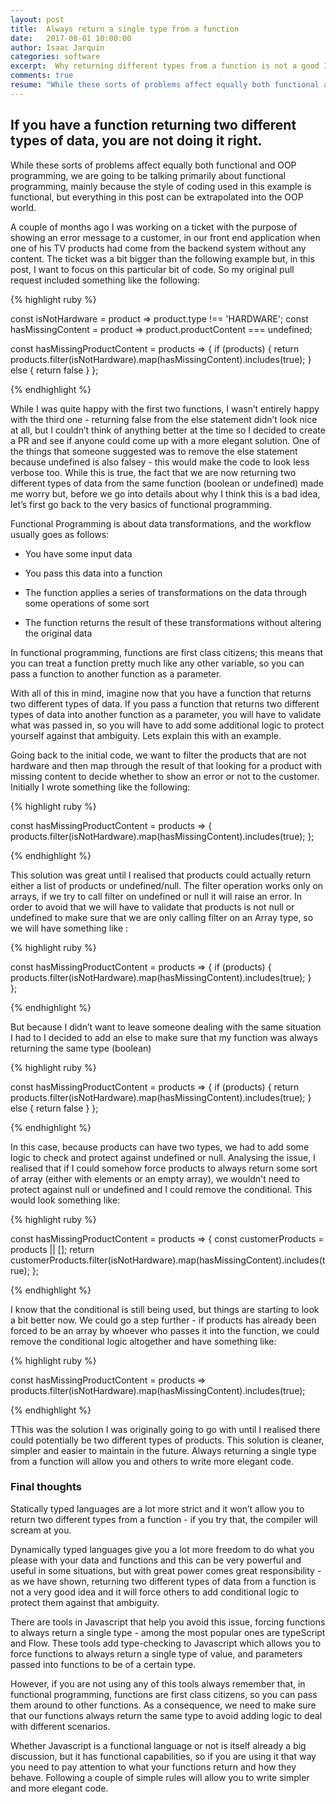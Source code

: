 ```yaml
---
layout: post
title:  Always return a single type from a function
date:   2017-08-01 10:00:00
author: Isaac Jarquin
categories: software
excerpt:  Why returning different types from a function is not a good Idea.
comments: true
resume: "While these sorts of problems affect equally both functional and OOP programming, we are going to be talking primarily about functional programming, mainly because the style of coding used in this example is functional, but everything in this post can be extrapolated into the OOP world ..."
---
```


## If you have a function returning two different types of data, you are not doing it right.

While these sorts of problems affect equally both functional and OOP programming, we are going to be talking primarily about functional programming, mainly because the style of coding used in this example is functional, but everything in this post can be extrapolated into the OOP world.

A couple of months ago I was working on a ticket with the purpose of showing an error message to a customer, in our front end application when one of his TV products had come from the backend system without any content. The ticket was a bit bigger than the following example but, in this post, I want to focus on this particular bit of code. So my original pull request included something like the following:

{% highlight ruby %}

const isNotHardware = product => product.type !== 'HARDWARE';
const hasMissingContent = product => product.productContent === undefined;

const hasMissingProductContent = products => {
  if (products) {
    return products.filter(isNotHardware).map(hasMissingContent).includes(true);
  }  else {
    return false
  }
};

{% endhighlight %}


While I was quite happy with the first two functions, I wasn’t entirely happy with the third one - returning false from the else statement didn’t look nice at all, but I couldn’t think of anything better at the time so I decided to create a PR and see if anyone could come up with a more elegant solution. One of the things that someone suggested was to remove the else statement because undefined is also falsey - this would make the code to look less verbose too. While this is true, the fact that we are now returning two different types of data from the same function (boolean or undefined) made me worry but, before we go into details about why I think this is a bad idea, let’s first go back to the very basics of functional programming.

Functional Programming is about data transformations, and the workflow usually goes as follows:

*  You have some input data

*  You pass this data into a function

*  The function applies a series of transformations on the data through some operations of some sort

*  The function returns the result of these transformations without altering the original data


In functional programming, functions are first class citizens; this means that you can treat a function pretty much like any other variable, so you can pass a function to another function as a parameter.

With all of this in mind, imagine now that you have a function that returns two different types of data. If you pass a function that returns two different types of data into another function as a parameter, you will have to validate what was passed in, so you will have to add some additional logic to protect yourself against that ambiguity. Lets explain this with an example.

Going back to the initial code, we want to filter the products that are not hardware and then map through the result of that looking for a product with missing content to decide whether to show an error or not to the customer. Initially I wrote something like the following:

{% highlight ruby %}

const hasMissingProductContent = products => {
    products.filter(isNotHardware).map(hasMissingContent).includes(true);
};

{% endhighlight %}


This solution was great until I realised that products could actually return either a list of products or undefined/null. The filter operation works only on arrays, if we try to call filter on undefined or null it will raise an error. In order to avoid that we will have to validate that products is not null or undefined to make sure that we are only calling filter on an Array type, so we will have something like :


{% highlight ruby %}

const hasMissingProductContent = products => {
  if (products) {
    products.filter(isNotHardware).map(hasMissingContent).includes(true);
  }  
};

{% endhighlight %}

But because I didn’t want to leave someone dealing with the same situation I had to I decided to add an else to make sure that my function was always returning the same type (boolean)

{% highlight ruby %}

const hasMissingProductContent = products => {
  if (products) {
    return products.filter(isNotHardware).map(hasMissingContent).includes(true);
  }  else {
    return false
  }
};

{% endhighlight %}

In this case, because products can have two types, we had to add some logic to check and protect against undefined or null. Analysing the issue, I realised that if I could somehow force products to always return some sort of array (either with elements or an empty array), we wouldn't need to protect against null or undefined and I could remove the conditional. This would look something like:

{% highlight ruby %}

const hasMissingProductContent = products => {
    const customerProducts = products || [];
    return customerProducts.filter(isNotHardware).map(hasMissingContent).includes(true);
};

{% endhighlight %}

I know that the conditional is still being used, but things are starting to look a bit better now. We could go a step further - if products has already been forced to be an array by whoever who passes it into the function, we could remove the conditional logic altogether and have something like:

{% highlight ruby %}

const hasMissingProductContent = products => products.filter(isNotHardware).map(hasMissingContent).includes(true);

{% endhighlight %}

TThis was the solution I was originally going to go with until I realised there could potentially be two different types of products. This solution is cleaner, simpler and easier to maintain in the future. Always returning a single type from a function will allow you and others to write more elegant code.

### Final thoughts

Statically typed languages are a lot more strict and it won’t allow you to return two different types from a function - if you try that, the compiler will scream at you.

Dynamically typed languages give you a lot more freedom to do what you please with your data and functions and this can be very powerful and useful in some situations, but with great power comes great responsibility - as we have shown, returning two different types of data from a function is not a very good idea and it will force others to add conditional logic to protect them against that ambiguity.

There are tools in Javascript that help you avoid this issue, forcing functions to always return a single type - among the most popular ones are typeScript and Flow. These tools add type-checking to Javascript which allows you to force functions to always return a single type of value, and parameters passed into functions to be of a certain type.

However, if you are not using any of this tools always remember that, in functional programming, functions are first class citizens, so you can pass them around to other functions. As a consequence, we need to make sure that our functions always return the same type to avoid adding logic to deal with different scenarios.

Whether Javascript is a functional language or not is itself already a big discussion, but it has functional capabilities, so if you are using it that way you need to pay attention to what your functions return and how they behave. Following a couple of simple rules will allow you to write simpler and more elegant code.
